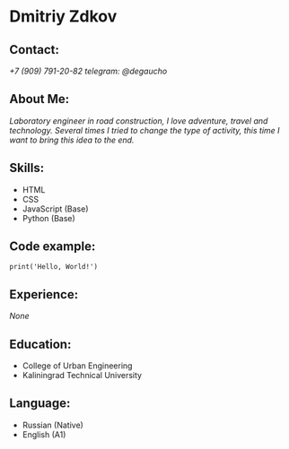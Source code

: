 # **Dmitriy Zdkov**

## Contact:
*+7 (909) 791-20-82*
*telegram: @degaucho*

## About Me:
*Laboratory engineer in road construction, I love adventure, travel and technology. Several times I tried to change the type of activity, this time I want to bring this idea to the end.*

## Skills:
* HTML
* CSS
* JavaScript (Base)
* Python (Base)

## Code example:
```print('Hello, World!')```

## Experience:
*None*

## Education:
* College of Urban Engineering
* Kaliningrad Technical University

## Language:
* Russian (Native)
* English (A1)